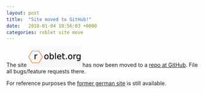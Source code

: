 ```yaml
---
layout: post
title:  "Site moved to GitHub!"
date:   2018-01-04 10:56:03 +0000
categories: roblet site move
---
```

The site <img src="/home.png"/> has now been moved to a [repo at GitHub][gh].
File all bugs/feature requests there.

For reference purposes the [former german site][old] is still available.

[gh]:   https://github.com/gubjack/roblet.org
[old]:  /httpdocs
